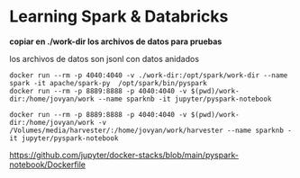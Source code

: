 # Learning Spark & Databricks

**copiar en ./work-dir los archivos de datos para pruebas**

los archivos de datos son jsonl con datos anidados

```
docker run --rm -p 4040:4040 -v ./work-dir:/opt/spark/work-dir --name spark -it apache/spark-py  /opt/spark/bin/pyspark
docker run --rm -p 8889:8888 -p 4040:4040 -v $(pwd)/work-dir:/home/jovyan/work --name sparknb -it jupyter/pyspark-notebook

docker run --rm -p 8889:8888 -p 4040:4040 -v $(pwd)/work-dir:/home/jovyan/work -v /Volumes/media/harvester/:/home/jovyan/work/harvester --name sparknb -it jupyter/pyspark-notebook
```

https://github.com/jupyter/docker-stacks/blob/main/pyspark-notebook/Dockerfile

